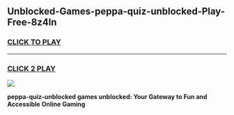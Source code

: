 
## Unblocked-Games-peppa-quiz-unblocked-Play-Free-8z4ln
<h3>
<a href="https://premium76.site?title=peppa-quiz-unblocked&ref=12A">CLICK TO PLAY</a></h3>
<hr>

<h3>
<a href="https://premium76.site?title=peppa-quiz-unblocked&ref=12A">CLICK 2 PLAY</a>
  
</h3>

<a href="https://premium76.site?title=peppa-quiz-unblocked&ref=12A"><img src="https://clearcache.store/games.png"></a>


**peppa-quiz-unblocked games unblocked: Your Gateway to Fun and Accessible Online Gaming**
